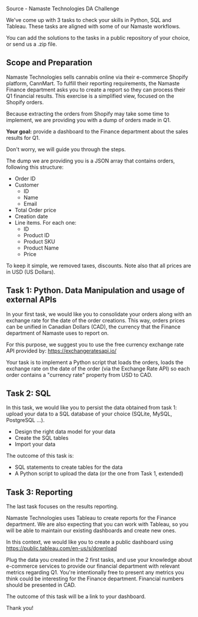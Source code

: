 Source - Namaste Technologies DA Challenge

We've come up with 3 tasks to check your skills in Python, SQL and Tableau.
These tasks are aligned with some of our Namaste workflows.

You can add the solutions to the tasks in a public repository of your choice, or send us a .zip file.

## Scope and Preparation
Namaste Technologies sells cannabis online via their e-commerce Shopify platform, CannMart.
To fulfill their reporting requirements, the Namaste Finance department asks you to create a report so they can process their Q1 financial results.
This exercise is a simplified view, focused on the Shopify orders.

Because extracting the orders from Shopify may take some time to implement, we are providing you with a dump of orders made in Q1. 

**Your goal:** provide a dashboard to the Finance department about the sales results for Q1.

Don't worry, we will guide you through the steps.

The dump we are providing you is a JSON array that contains orders, following this structure:
* Order ID
* Customer
	* ID
	* Name
	* Email
* Total Order price
* Creation date
* Line items. For each one:
  * ID
  * Product ID
  * Product SKU
  * Product Name
  * Price

To keep it simple, we removed taxes, discounts. Note also that all prices are in USD (US Dollars).

## Task 1: Python. Data Manipulation and usage of external APIs
In your first task, we would like you to consolidate your orders along with an exchange rate for the date of the order creations. This way, orders prices can be unified in Canadian Dollars (CAD), the currency that the Finance department of Namaste uses to report on.

For this purpose, we suggest you to use the free currency exchange rate API provided by: https://exchangeratesapi.io/

Your task is to implement a Python script that loads the orders, loads the exchange rate on the date of the order (via the Exchange Rate API) so each order contains a "currency rate" property from USD to CAD.

## Task 2: SQL
In this task, we would like you to persist the data obtained from task 1: upload your data to a SQL database of your choice (SQLite, MySQL, PostgreSQL ...).

- Design the right data model for your data
- Create the SQL tables
- Import your data

The outcome of this task is:
- SQL statements to create tables for the data
- A Python script to upload the data (or the one from Task 1, extended)

## Task 3: Reporting
The last task focuses on the results reporting.

Namaste Technologies uses Tableau to create reports for the Finance department.
We are also expecting that you can work with Tableau, so you will be able to maintain our existing dashboards and create new ones.

In this context, we would like you to create a public dashboard using https://public.tableau.com/en-us/s/download

Plug the data you created in the 2 first tasks, and use your knowledge about e-commerce services to provide our financial department with relevant metrics regarding Q1. You're intentionally free to present any metrics you think could be interesting for the Finance department.
Financial numbers should be presented in CAD.

The outcome of this task will be a link to your dashboard.

Thank you!
